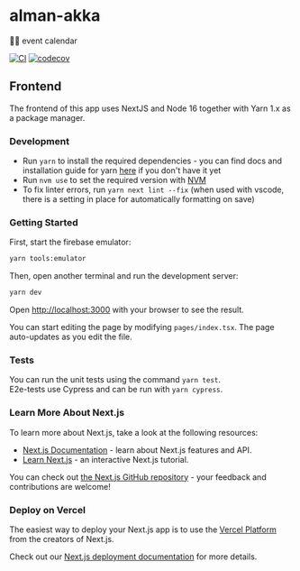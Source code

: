 # alman-akka

🏳️‍🌈 event calendar

[![CI](https://github.com/kaupunginnaiset/alman-akka/actions/workflows/ci.yml/badge.svg)](https://github.com/kaupunginnaiset/alman-akka/actions/workflows/ci.yml)
[![codecov](https://codecov.io/gh/kaupunginnaiset/alman-akka/branch/main/graph/badge.svg?token=NRWPWLHM1M)](https://codecov.io/gh/kaupunginnaiset/alman-akka)

## Frontend

The frontend of this app uses NextJS and Node 16 together with Yarn 1.x as a package manager.

### Development

- Run `yarn` to install the required dependencies - you can find docs and installation guide for yarn [here](https://classic.yarnpkg.com/lang/en/) if you don't have it yet
- Run `nvm use` to set the required version with [NVM](https://github.com/nvm-sh/nvm)
- To fix linter errors, run `yarn next lint --fix` (when used with vscode, there is a setting in place for automatically formatting on save)

### Getting Started

First, start the firebase emulator:

```bash
yarn tools:emulator
```

Then, open another terminal and run the development server:

```bash
yarn dev
```

Open [http://localhost:3000](http://localhost:3000) with your browser to see the result.

You can start editing the page by modifying `pages/index.tsx`. The page auto-updates as you edit the file.

### Tests

You can run the unit tests using the command `yarn test`.  
E2e-tests use Cypress and can be run with `yarn cypress`.

### Learn More About Next.js

To learn more about Next.js, take a look at the following resources:

- [Next.js Documentation](https://nextjs.org/docs) - learn about Next.js features and API.
- [Learn Next.js](https://nextjs.org/learn) - an interactive Next.js tutorial.

You can check out [the Next.js GitHub repository](https://github.com/vercel/next.js/) - your feedback and contributions are welcome!

### Deploy on Vercel

The easiest way to deploy your Next.js app is to use the [Vercel Platform](https://vercel.com/new?utm_medium=default-template&filter=next.js&utm_source=create-next-app&utm_campaign=create-next-app-readme) from the creators of Next.js.

Check out our [Next.js deployment documentation](https://nextjs.org/docs/deployment) for more details.
